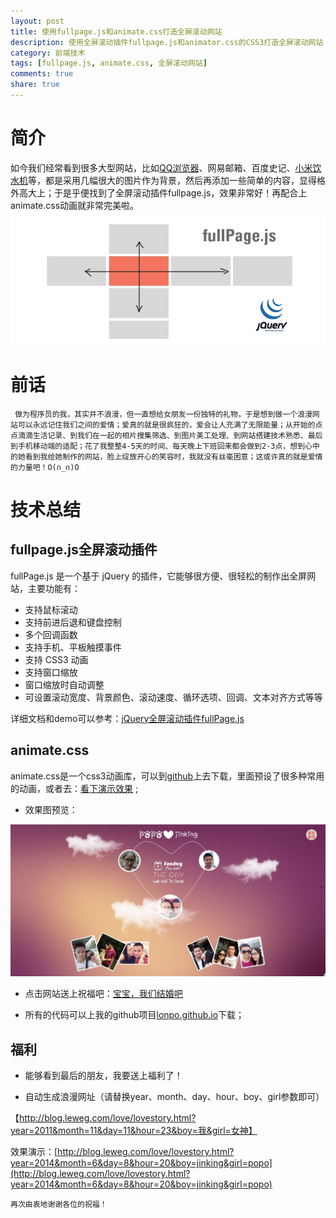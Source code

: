 ```yaml
---
layout: post
title: 使用fullpage.js和animate.css打造全屏滚动网站
description: 使用全屏滚动插件fullpage.js和animator.css的CSS3打造全屏滚动网站
category: 前端技术
tags: [fullpage.js, animate.css, 全屏滚动网站]
comments: true
share: true
---
```


# 简介
  如今我们经常看到很多大型网站，比如[QQ浏览器](http://browser.qq.com/?adtag=SEM1)、网易邮箱、百度史记、[小米饮水机](http://www.mi.com/water/)等，都是采用几幅很大的图片作为背景，然后再添加一些简单的内容，显得格外高大上；于是乎便找到了全屏滚动插件fullpage.js，效果非常好！再配合上animate.css动画就非常完美啦。
	 ![fullpage.jpg](/images/fullpage.jpg)
 
# 前话
	 做为程序员的我，其实并不浪漫，但一直想给女朋友一份独特的礼物，于是想到做一个浪漫网站可以永远记住我们之间的爱情；爱真的就是很疯狂的，爱会让人充满了无限能量；从开始的点点滴滴生活记录、到我们在一起的相片搜集筛选、到图片美工处理、到网站搭建技术熟悉、最后到手机移动端的适配；花了我整整4-5天的时间、每天晚上下班回来都会做到2-3点，想到心中的她看到我给她制作的网站，脸上绽放开心的笑容时，我就没有丝毫困意；这或许真的就是爱情的力量吧！O(∩_∩)O

	 
<!--more-->

# 技术总结
## fullpage.js全屏滚动插件

fullPage.js 是一个基于 jQuery 的插件，它能够很方便、很轻松的制作出全屏网站，主要功能有：

* 支持鼠标滚动
* 支持前进后退和键盘控制
* 多个回调函数
* 支持手机、平板触摸事件
* 支持 CSS3 动画
* 支持窗口缩放
* 窗口缩放时自动调整
* 可设置滚动宽度、背景颜色、滚动速度、循环选项、回调、文本对齐方式等等

详细文档和demo可以参考：[jQuery全屏滚动插件fullPage.js](http://www.dowebok.com/77.html)

## animate.css

  animate.css是一个css3动画库，可以到[github](http://daneden.github.io/animate.css/)上去下载，里面预设了很多种常用的动画，或者去：[看下演示效果](http://www.cnblogs.com/2050/p/3409129.html) ;
 
* 效果图预览：

![demo](/images/demo.jpg)


* 点击网站送上祝福吧：[宝宝，我们结婚吧](http://blog.leweg.com/love/)

* 所有的代码可以上我的github项目[lonpo.github.io](http://github.com/lonpo/lonpo.github.io)下载；

## 福利
* 能够看到最后的朋友，我要送上福利了！

* 自动生成浪漫网址（请替换year、month、day、hour、boy、girl参数即可）

【http://blog.leweg.com/love/lovestory.html?year=2011&month=11&day=11&hour=23&boy=我&girl=女神】

效果演示：[http://blog.leweg.com/love/lovestory.html?year=2014&month=6&day=8&hour=20&boy=jinking&girl=popo](http://blog.leweg.com/love/lovestory.html?year=2014&month=6&day=8&hour=20&boy=jinking&girl=popo)

	再次由衷地谢谢各位的祝福！